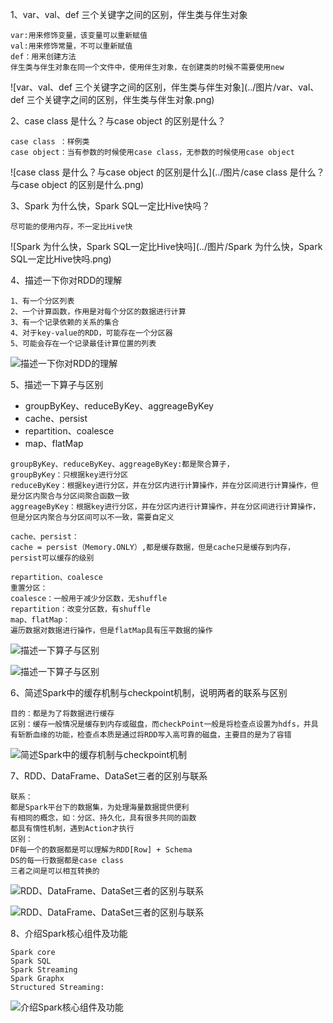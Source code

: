 1、var、val、def 三个关键字之间的区别，伴生类与伴生对象

```
var:用来修饰变量，该变量可以重新赋值
val:用来修饰常量，不可以重新赋值
def：用来创建方法
伴生类与伴生对象在同一个文件中，使用伴生对象，在创建类的时候不需要使用new
```

![var、val、def 三个关键字之间的区别，伴生类与伴生对象](../图片/var、val、def 三个关键字之间的区别，伴生类与伴生对象.png)

2、case class 是什么？与case object 的区别是什么？

```
case class ：样例类
case object：当有参数的时候使用case class，无参数的时候使用case object
```

![case class 是什么？与case object 的区别是什么](../图片/case class 是什么？与case object 的区别是什么.png)

3、Spark 为什么快，Spark SQL一定比Hive快吗？

```
尽可能的使用内存，不一定比Hive快
```

![Spark 为什么快，Spark SQL一定比Hive快吗](../图片/Spark 为什么快，Spark SQL一定比Hive快吗.png)

4、描述一下你对RDD的理解

```
1、有一个分区列表
2、一个计算函数，作用是对每个分区的数据进行计算
3、有一个记录依赖的关系的集合
4、对于key-value的RDD，可能存在一个分区器
5、可能会存在一个记录最佳计算位置的列表
```

![描述一下你对RDD的理解](../图片/描述一下你对RDD的理解.png)

5、描述一下算子与区别

* groupByKey、reduceByKey、aggreageByKey
* cache、persist
* repartition、coalesce
* map、flatMap

```
groupByKey、reduceByKey、aggreageByKey:都是聚合算子，
groupByKey：只根据key进行分区
reduceByKey：根据key进行分区，并在分区内进行计算操作，并在分区间进行计算操作，但是分区内聚合与分区间聚合函数一致
aggreageByKey：根据key进行分区，并在分区内进行计算操作，并在分区间进行计算操作，但是分区内聚合与分区间可以不一致，需要自定义

cache、persist：
cache = persist（Memory.ONLY）,都是缓存数据，但是cache只是缓存到内存，persist可以缓存的级别

repartition、coalesce
重置分区：
coalesce：一般用于减少分区数，无shuffle
repartition：改变分区数，有shuffle
map、flatMap：
遍历数据对数据进行操作，但是flatMap具有压平数据的操作
```

![描述一下算子与区别](../图片/描述一下算子与区别1.png)

![描述一下算子与区别](../图片/描述一下算子与区别2.png)

6、简述Spark中的缓存机制与checkpoint机制，说明两者的联系与区别

```
目的：都是为了将数据进行缓存
区别：缓存一般情况是缓存到内存或磁盘，而checkPoint一般是将检查点设置为hdfs，并具有斩断血缘的功能，检查点本质是通过将RDD写入高可靠的磁盘，主要目的是为了容错
```

![简述Spark中的缓存机制与checkpoint机制](../图片/简述Spark中的缓存机制与checkpoint机制.png)



7、RDD、DataFrame、DataSet三者的区别与联系

```
联系：
都是Spark平台下的数据集，为处理海量数据提供便利
有相同的概念，如：分区、持久化，具有很多共同的函数
都具有惰性机制，遇到Action才执行
区别：
DF每一个的数据都是可以理解为RDD[Row] + Schema
DS的每一行数据都是case class
三者之间是可以相互转换的

```

![RDD、DataFrame、DataSet三者的区别与联系](../图片/RDD、DataFrame、DataSet三者的区别与联系1.png)

![RDD、DataFrame、DataSet三者的区别与联系](../图片/RDD、DataFrame、DataSet三者的区别与联系2.png)

8、介绍Spark核心组件及功能

```
Spark core
Spark SQL
Spark Streaming
Spark Graphx
Structured Streaming:
```

![介绍Spark核心组件及功能](../图片/介绍Spark核心组件及功能.png)

